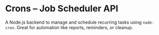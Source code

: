 # Crons – Job Scheduler API

A Node.js backend to manage and schedule recurring tasks using `node-cron`. Great for automation like reports, reminders, or cleanup.
